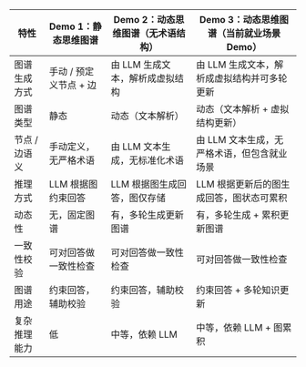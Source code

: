 | 特性               | Demo 1：静态思维图谱              | Demo 2：动态思维图谱（无术语结构） | Demo 3：动态思维图谱（当前就业场景 Demo） |
|--------------------|-----------------------------------|------------------------------------|-------------------------------------------|
| 图谱生成方式       | 手动 / 预定义节点 + 边            | 由 LLM 生成文本，解析成虚拟结构    | 由 LLM 生成文本，解析成虚拟结构并可多轮更新 |
| 图谱类型           | 静态                              | 动态（文本解析）                   | 动态（文本解析 + 虚拟结构更新）           |
| 节点 / 边语义      | 手动定义，无严格术语              | 由 LLM 文本生成，无标准化术语      | 由 LLM 文本生成，无严格术语，但包含就业场景 |
| 推理方式           | LLM 根据图约束回答                | LLM 根据图生成回答，图仅存储       | LLM 根据更新后的图生成回答，图状态可累积   |
| 动态性             | 无，固定图谱                      | 有，多轮生成更新图谱               | 有，多轮生成 + 累积更新图谱               |
| 一致性校验         | 可对回答做一致性检查              | 可对回答做一致性检查               | 可对回答做一致性检查                       |
| 图谱用途           | 约束回答，辅助校验                | 约束回答，辅助校验                | 约束回答 + 多轮知识更新                   |
| 复杂推理能力       | 低                                | 中等，依赖 LLM                     | 中等，依赖 LLM + 图累积                   |
